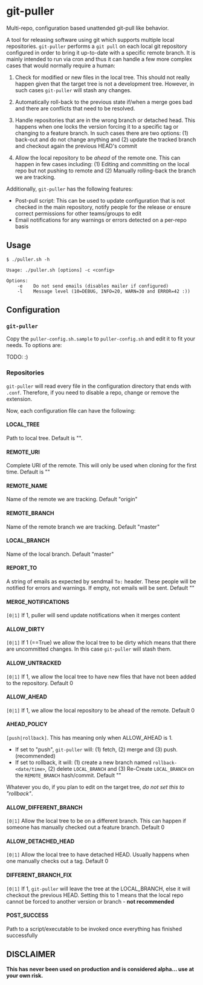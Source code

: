 # git-puller

Multi-repo, configuration based unattended git-pull like behavior.

A tool for releasing software using git which supports multiple local 
repositories. `git-puller` performs a `git pull` on
each local git repository configured in order to bring it up-to-date with a 
specific remote branch. It is mainly intended to run via cron and thus it can
handle a few more complex cases that would normally require a human:

1.  Check for modified or new files in the local tree. This should not really 
    happen given that the target tree is not a development tree. However, in 
    such cases `git-puller` will stash any changes.
    
1.  Automatically roll-back to the previous state if/when a merge goes bad
    and there are conflicts that need to be resolved.
    
1.  Handle repositories that are in the wrong branch or detached head. This
    happens when one locks the version forcing it to a specific tag
    or changing to a feature branch. In such cases there are two options: (1)
    back-out and do not change anything and (2) update the tracked branch and 
    checkout again the previous HEAD's commit

1.  Allow the local repository to be *ahead* of the remote one. This can happen
    in few cases including: (1) Editing and committing on the local repo but not
    pushing to remote and (2) Manually rolling-back the branch we are tracking.
    
Additionally, `git-puller` has the following features:

-   Post-pull script: This can be used to update configuration that is not checked
    in the main repository, notify people for the release or ensure correct
    permissions for other teams/groups to edit
-   Email notifications for any warnings or errors detected on a per-repo basis


## Usage ##

    $ ./puller.sh -h

    Usage: ./puller.sh [options] -c <config>

    Options:
        -e    Do not send emails (disables mailer if configured)
        -l    Message level (10=DEBUG, INFO=20, WARN=30 and ERROR=42 :))



## Configuration  ##

### `git-puller` ###

Copy the `puller-config.sh.sample` to `puller-config.sh` and edit it to fit your needs. To options are:

TODO: :)

### Repositories ###

`git-puller` will read every file in the configuration directory that ends with
`.conf`. Therefore, if you need to disable a repo, change or remove the extension.

Now, each configuration file can have the following:

#### LOCAL_TREE

Path to local tree. Default is "".

#### REMOTE_URI

Complete URI of the remote. This will only be used when cloning for the first time. Default is ""

#### REMOTE_NAME

Name of the remote we are tracking. Default "origin"

#### REMOTE_BRANCH

Name of the remote branch we are tracking. Default "master"

#### LOCAL_BRANCH

Name of the local branch. Default "master"

#### REPORT_TO

A string of emails as expected by sendmail `To:` header. These people will be
notified for errors and warnings. If empty, not emails will be sent. Default ""

#### MERGE_NOTIFICATIONS

`[0|1]` If 1, puller will send update notifications when it merges content

#### ALLOW_DIRTY

`[0|1]` If 1 (==True) we allow the local tree to be dirty which means that there are uncommitted
changes. In this case `git-puller` will stash them.

#### ALLOW_UNTRACKED

`[0|1]` If 1, we allow the local tree to have new files that have not been added to the
repository. Default 0

#### ALLOW_AHEAD

`[0|1]` If 1, we allow the local repository to be ahead of the remote. Default 0

#### AHEAD_POLICY

`[push|rollback]`. This has meaning only when ALLOW_AHEAD is 1. 

- If set to "push", `git-puller` will: (1) fetch, (2) merge and (3) push. (recommended)
- If set to rollback, it will: (1) create a new branch named `rollback-<date/time>`,
     (2) delete `LOCAL_BRANCH` and (3) Re-Create `LOCAL_BRANCH` on the `REMOTE_BRANCH` hash/commit. Default ""

Whatever you do, if you plan to edit on the target tree, *do not set this to "rollback"*.


#### ALLOW_DIFFERENT_BRANCH

`[0|1]` Allow the local tree to be on a different branch. This can happen if someone 
has manually checked out a feature branch. Default 0

#### ALLOW_DETACHED_HEAD

`[0|1]` Allow the local tree to have detached HEAD. Usually happens when one manually 
checks out a tag. Default 0

#### DIFFERENT_BRANCH_FIX

`[0|1]` If 1, `git-puller` will leave the tree at the LOCAL_BRANCH, else it will checkout the previous HEAD.
Setting this to 1 means that the local repo cannot be forced to another version or branch - **not recommended**

#### POST_SUCCESS

Path to a script/executable to be invoked once everything has finished successfully

## DISCLAIMER ##

**This has never been used on production and is considered alpha... use at your own risk.**
